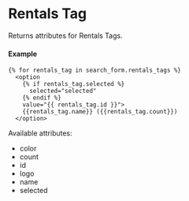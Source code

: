 # Rentals Tag

Returns attributes for Rentals Tags.

#### Example

~~~ liquid
{% for rentals_tag in search_form.rentals_tags %}
  <option
    {% if rentals_tag.selected %}
      selected="selected"
    {% endif %}
    value="{{ rentals_tag.id }}">
    {{rentals_tag.name}} ({{rentals_tag.count}})
  </option>
~~~

Available attributes:

* color
* count
* id
* logo
* name
* selected
